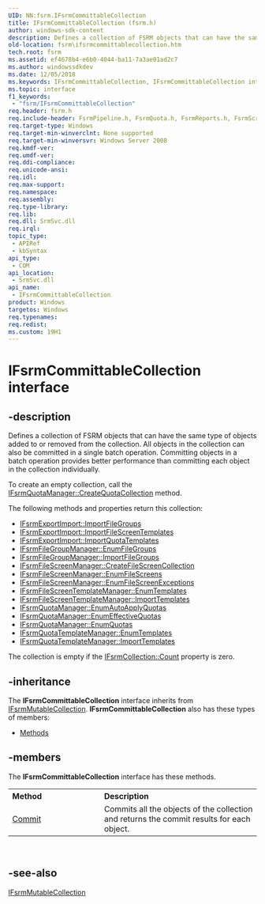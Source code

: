 ```yaml
---
UID: NN:fsrm.IFsrmCommittableCollection
title: IFsrmCommittableCollection (fsrm.h)
author: windows-sdk-content
description: Defines a collection of FSRM objects that can have the same type of objects added to or removed from the collection. All objects in the collection can also be committed in a single batch operation.
old-location: fsrm\ifsrmcommittablecollection.htm
tech.root: fsrm
ms.assetid: ef4678b4-e6b0-4044-ba11-7a3ae01ad2c7
ms.author: windowssdkdev
ms.date: 12/05/2018
ms.keywords: IFsrmCommittableCollection, IFsrmCommittableCollection interface [File Server Resource Manager], IFsrmCommittableCollection interface [File Server Resource Manager],described, fs.ifsrmcommitablecollection, fs.ifsrmcommittablecollection, fsrm.ifsrmcommittablecollection, fsrm/IFsrmCommittableCollection
ms.topic: interface
f1_keywords: 
 - "fsrm/IFsrmCommittableCollection"
req.header: fsrm.h
req.include-header: FsrmPipeline.h, FsrmQuota.h, FsrmReports.h, FsrmScreen.h
req.target-type: Windows
req.target-min-winverclnt: None supported
req.target-min-winversvr: Windows Server 2008
req.kmdf-ver: 
req.umdf-ver: 
req.ddi-compliance: 
req.unicode-ansi: 
req.idl: 
req.max-support: 
req.namespace: 
req.assembly: 
req.type-library: 
req.lib: 
req.dll: SrmSvc.dll
req.irql: 
topic_type:
 - APIRef
 - kbSyntax
api_type:
 - COM
api_location:
 - SrmSvc.dll
api_name:
 - IFsrmCommittableCollection
product: Windows
targetos: Windows
req.typenames: 
req.redist: 
ms.custom: 19H1
---
```


# IFsrmCommittableCollection interface


## -description


Defines a collection of FSRM objects that can have the same type of objects added to or removed from 
    the collection. All objects in the collection can also be committed in a single batch operation. 
    Committing objects in a batch operation provides better performance than committing each object in the collection 
    individually.

To create an empty collection, call the 
    <a href="https://docs.microsoft.com/previous-versions/windows/desktop/api/fsrmquota/nf-fsrmquota-ifsrmquotamanager-createquotacollection">IFsrmQuotaManager::CreateQuotaCollection</a> 
    method.

The following methods and properties return this collection:
<ul>
<li>
<a href="https://docs.microsoft.com/previous-versions/windows/desktop/api/fsrm/nf-fsrm-ifsrmexportimport-importfilegroups">IFsrmExportImport::ImportFileGroups</a>
</li>
<li>
<a href="https://docs.microsoft.com/previous-versions/windows/desktop/api/fsrm/nf-fsrm-ifsrmexportimport-importfilescreentemplates">IFsrmExportImport::ImportFileScreenTemplates</a>
</li>
<li>
<a href="https://docs.microsoft.com/previous-versions/windows/desktop/api/fsrm/nf-fsrm-ifsrmexportimport-importquotatemplates">IFsrmExportImport::ImportQuotaTemplates</a>
</li>
<li>
<a href="https://docs.microsoft.com/previous-versions/windows/desktop/api/fsrmscreen/nf-fsrmscreen-ifsrmfilegroupmanager-enumfilegroups">IFsrmFileGroupManager::EnumFileGroups</a>
</li>
<li>
<a href="https://docs.microsoft.com/previous-versions/windows/desktop/api/fsrmscreen/nf-fsrmscreen-ifsrmfilegroupmanager-importfilegroups">IFsrmFileGroupManager::ImportFileGroups</a>
</li>
<li>
<a href="https://docs.microsoft.com/previous-versions/windows/desktop/api/fsrmscreen/nf-fsrmscreen-ifsrmfilescreenmanager-createfilescreencollection">IFsrmFileScreenManager::CreateFileScreenCollection</a>
</li>
<li>
<a href="https://docs.microsoft.com/previous-versions/windows/desktop/api/fsrmscreen/nf-fsrmscreen-ifsrmfilescreenmanager-enumfilescreens">IFsrmFileScreenManager::EnumFileScreens</a>
</li>
<li>
<a href="https://docs.microsoft.com/previous-versions/windows/desktop/api/fsrmscreen/nf-fsrmscreen-ifsrmfilescreenmanager-enumfilescreenexceptions">IFsrmFileScreenManager::EnumFileScreenExceptions</a>
</li>
<li>
<a href="https://docs.microsoft.com/previous-versions/windows/desktop/api/fsrmscreen/nf-fsrmscreen-ifsrmfilescreentemplatemanager-enumtemplates">IFsrmFileScreenTemplateManager::EnumTemplates</a>
</li>
<li>
<a href="https://docs.microsoft.com/previous-versions/windows/desktop/api/fsrmscreen/nf-fsrmscreen-ifsrmfilescreentemplatemanager-importtemplates">IFsrmFileScreenTemplateManager::ImportTemplates</a>
</li>
<li>
<a href="https://docs.microsoft.com/previous-versions/windows/desktop/api/fsrmquota/nf-fsrmquota-ifsrmquotamanager-enumautoapplyquotas">IFsrmQuotaManager::EnumAutoApplyQuotas</a>
</li>
<li>
<a href="https://docs.microsoft.com/previous-versions/windows/desktop/api/fsrmquota/nf-fsrmquota-ifsrmquotamanager-enumeffectivequotas">IFsrmQuotaManager::EnumEffectiveQuotas</a>
</li>
<li>
<a href="https://docs.microsoft.com/previous-versions/windows/desktop/api/fsrmquota/nf-fsrmquota-ifsrmquotamanager-enumquotas">IFsrmQuotaManager::EnumQuotas</a>
</li>
<li>
<a href="https://docs.microsoft.com/previous-versions/windows/desktop/api/fsrmquota/nf-fsrmquota-ifsrmquotatemplatemanager-enumtemplates">IFsrmQuotaTemplateManager::EnumTemplates</a>
</li>
<li>
<a href="https://docs.microsoft.com/previous-versions/windows/desktop/api/fsrmquota/nf-fsrmquota-ifsrmquotatemplatemanager-importtemplates">IFsrmQuotaTemplateManager::ImportTemplates</a>
</li>
</ul>The collection is empty if the 
    <a href="https://docs.microsoft.com/previous-versions/windows/desktop/api/fsrm/nf-fsrm-ifsrmcollection-get_count">IFsrmCollection::Count</a> property is zero.


## -inheritance

The <b xmlns:loc="http://microsoft.com/wdcml/l10n">IFsrmCommittableCollection</b> interface inherits from <a href="https://docs.microsoft.com/previous-versions/windows/desktop/api/fsrm/nn-fsrm-ifsrmmutablecollection">IFsrmMutableCollection</a>. <b>IFsrmCommittableCollection</b> also has these types of members:
<ul>
<li><a href="https://docs.microsoft.com/">Methods</a></li>
</ul>

## -members

The <b>IFsrmCommittableCollection</b> interface has these methods.
<table class="members" id="memberListMethods">
<tr>
<th align="left" width="37%">Method</th>
<th align="left" width="63%">Description</th>
</tr>
<tr data="declared;">
<td align="left" width="37%">
<a href="https://docs.microsoft.com/previous-versions/windows/desktop/api/fsrm/nf-fsrm-ifsrmcommittablecollection-commit">Commit</a>
</td>
<td align="left" width="63%">
Commits all the objects of the collection and returns the commit results for each object.

</td>
</tr>
</table> 


## -see-also




<a href="https://docs.microsoft.com/previous-versions/windows/desktop/api/fsrm/nn-fsrm-ifsrmmutablecollection">IFsrmMutableCollection</a>
 

 

